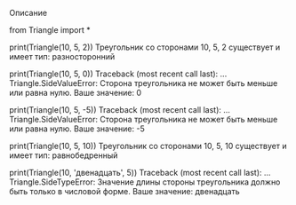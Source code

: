 
Описание

from Triangle import *

print(Triangle(10, 5, 2)) Треугольник со сторонами 10, 5, 2 существует и имеет тип: разносторонний

print(Triangle(10, 5, 0)) Traceback (most recent call last): ... Triangle.SideValueError: Сторона треугольника не может быть меньше или равна нулю. Ваше значение: 0

print(Triangle(10, 5, -5)) Traceback (most recent call last): ... Triangle.SideValueError: Сторона треугольника не может быть меньше или равна нулю. Ваше значение: -5

print(Triangle(10, 5, 10)) Треугольник со сторонами 10, 5, 10 существует и имеет тип: равнобедренный

print(Triangle(10, 'двенадцать', 5)) Traceback (most recent call last): ... Triangle.SideTypeError: Значение длины стороны треугольника должно быть только в числовой форме. Ваше значение: двенадцать